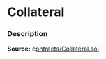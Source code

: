 # Collateral

### Description <a id="description"></a>

**Source:** c[ontracts/Collateral.sol](https://github.com/perifinance/peri-finance/blob/master/contracts/Collateral.sol)

